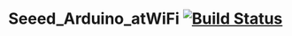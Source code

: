 # Seeed_Arduino_atWiFi  [![Build Status](https://travis-ci.com/Seeed-Studio/Seeed_Arduino_atWiFi.svg?branch=master)](https://travis-ci.com/Seeed-Studio/Seeed_Arduino_atWiFi)
